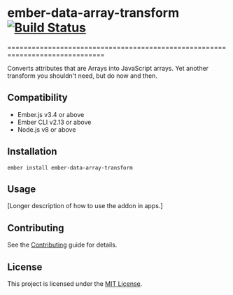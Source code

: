 # ember-data-array-transform [![Build Status](https://travis-ci.org/PrecisionNutrition/ember-data-array-transform.svg?branch=master)](https://travis-ci.org/PrecisionNutrition/ember-data-array-transform)
==============================================================================

Converts attributes that are Arrays into JavaScript arrays. Yet another transform
you shouldn't need, but do now and then.


Compatibility
------------------------------------------------------------------------------

* Ember.js v3.4 or above
* Ember CLI v2.13 or above
* Node.js v8 or above


Installation
------------------------------------------------------------------------------

```
ember install ember-data-array-transform
```

Usage
------------------------------------------------------------------------------

[Longer description of how to use the addon in apps.]


Contributing
------------------------------------------------------------------------------

See the [Contributing](CONTRIBUTING.md) guide for details.


License
------------------------------------------------------------------------------

This project is licensed under the [MIT License](LICENSE.md).
